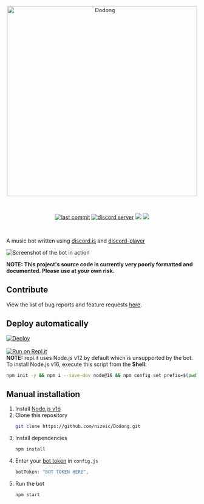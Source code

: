 <div align="center">
  <p>
    <img src="https://nize.ph/gallery/dodongmedium.png" width="500" alt="Dodong" /></a>
  </p>
  <br>
  <p>
    <a href="https://github.com/nizeic/Dodong/commits/main"><img src="https://img.shields.io/github/last-commit/nizeic/Dodong?color=44b868&logo=GitHub&logoColor=white&style=flat-square" alt="last commit"></a> 
    <a href="https://nize.ph/discord"><img src="https://img.shields.io/discord/706460727573217381?color=44b868&logo=discord&logoColor=white&style=flat-square" alt="discord server"></a>
    <a href="https://www.npmjs.com/package/discord.js"><img src="https://img.shields.io/github/package-json/dependency-version/nizeic/Dodong/discord.js?color=44b868&logo=npm&style=flat-square"></a>
    <a href="https://www.npmjs.com/package/discord-player"><img src="https://img.shields.io/github/package-json/dependency-version/nizeic/Dodong/discord-player?color=44b868&logo=npm&style=flat-square"></a>
  </p>
</div>
<br>

A music bot written using [discord.js](https://github.com/discordjs/discord.js) and [discord-player](https://github.com/Androz2091/discord-player)

![Screenshot of the bot in action](https://nize.ph/gallery/dodongexample.png)

**NOTE: This project's source code is currently very poorly formatted and documented. Please use at your own risk.**

## Contribute
View the list of bug reports and feature requests [here](https://github.com/nizeic/Dodong/issues).

## Deploy automatically
[![Deploy](https://www.herokucdn.com/deploy/button.svg)](https://heroku.com/deploy)<br><br>
[![Run on Repl.it](https://repl.it/badge/github/nizeic/Dodong)](https://repl.it/github/nizeic/Dodong)<br>
**NOTE:** repl.it uses Node.js v12 by default which is unsupported by the bot.<br>
To install Node.js v16, execute this script from the **Shell**:
```sh
npm init -y && npm i --save-dev node@16 && npm config set prefix=$(pwd)/node_modules/node && export PATH=$(pwd)/node_modules/node/bin:$PATH
```

## Manual installation
1. Install [Node.js v16](https://nodejs.org/en/download)
2. Clone this repository
    ```sh
    git clone https://github.com/nizeic/Dodong.git
    ```
3. Install dependencies
    ```sh
    npm install
    ```
4. Enter your [bot token](https://discord.com/developers/applications) in `config.js`
    ```js
    botToken: "BOT TOKEN HERE",
    ```
5. Run the bot
    ```sh
    npm start
    ```
